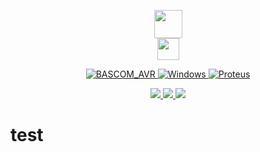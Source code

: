 <p align="center">
<img src="https://www.mcselec.com/images/stories/mcse/avr_logo.png" height="45">
</br>
<img src="https://edasim.com/wp-content/uploads/2020/06/edasim-integrating-ideas-logo-proteus.png" height="35">
</p>

<p align="center">
<a href="https://www.mcselec.com/">
<img alt="BASCOM_AVR" src="https://img.shields.io/badge/BASCOM_AVR-2.0.8.5-badcff.svg">
</a>
<a href="https://www.microsoft.com/">    
<img alt="Windows" src="https://img.shields.io/badge/OS-Windows-blue.svg">
</a>
<a href="https://www.labcenter.com/">
<img alt="Proteus" src="https://img.shields.io/badge/Proteus-8.13 SP0-006175.svg">
</a>
</p>

<p align="center">
    <a href="mailto:lunde@adobe.com?subject=[GitHub] Source Han Sans"> 
      <img src="https://img.shields.io/badge/-Gmail-gray.svg?colorA=gray&colorB=red&style=for-the-badge&logo=Gmail"/>
    </a>
    <a href="https://www.instagram.com/khalilian.ah/">
      <img src="https://img.shields.io/badge/-Instagram-gray.svg?colorA=gray&colorB=blueviolet&style=for-the-badge&logo=Instagram"/>
    </a>
    <a href="https://www.linkedin.com/in/hossein-khalilian-526360243/">
      <img src="https://img.shields.io/badge/-linkedin-gray.svg?colorA=gray&colorB=blue&style=for-the-badge&logo=linkedin"/>
    </a>
  </p>


# test #

